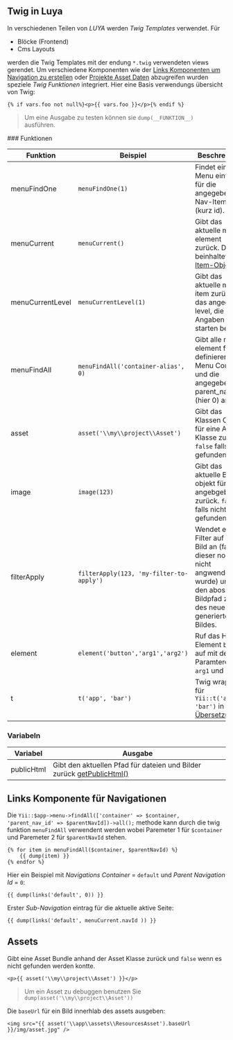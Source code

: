 Twig in Luya
-------------
In verschiedenen Teilen von *LUYA* werden *Twig Templates* verwendet. Für

+ Blöcke (Frontend)
+ Cms Layouts

werden die Twig Templates mit der endung `*.twig` verwendeten views gerendet. Um verschiedene Komponenten wie der [Links Komponenten um Navigation zu erstellen](app-links.md) oder [Projekte Asset Daten](app-assets.md) abzugreifen wurden speziele *Twig Funktionen* integriert. Hier eine Basis verwendungs übersicht von Twig:

```twig
{% if vars.foo not null%}<p>{{ vars.foo }}</p>{% endif %} 
```

> Um eine Ausgabe zu testen können sie `dump(__FUNKTION__)` ausführen.

### Funktionen

|Funktion           |Beispiel        |Beschreibung      
|--------           |------------    |------------
|menuFindOne        |`menuFindOne(1)` |Findet einen Menu eintrag für die angegeben Nav-Item-id (kurz id).
|menuCurrent        |`menuCurrent()`    |Gibt das aktuelle menue element zurück. Dies beinhaltet ein [Item-Object](https://luya.io/api/cms-menu-item.html).
|menuCurrentLevel   |`menuCurrentLevel(1)`  |Gibt das aktuelle menu item zurück für das angegeben level, die Level Angaben starten bei 1.
|menuFindAll        |`menuFindAll('container-alias', 0)` |Gibt alle menu element für den definieren Menu Container und die angegeben parent_nav_id (hier 0) an.
|asset              |`asset('\\my\\project\\Asset')` |Gibt das Klassen Objekt für eine Asset Klasse zurück. `false` falls nicht gefunden.
|image              |`image(123)` |Gibt das aktuelle Bild objekt für die angebgeben ID zurück. `false` falls nicht gefunden.
|filterApply        |`filterApply(123, 'my-filter-to-apply')` |Wendet einen Filter auf ein Bild an (falls dieser noch nicht angwendet wurde) und gibt den aboslute Bildpfad zurück des neue generierteen Bildes.
|element            |`element('button','arg1','arg2')` |Ruf das Html Element `button` auf mit den Paramteren `arg1` und `arg2`.
|t		            |`t('app', 'bar')`  |Twig wrapper für `Yii::t('app', 'bar')` in [Übersetzungen](app-translation.md).

### Variabeln

|Variabel          |Ausgabe
|---               |---
|publicHtml        |Gibt den aktuellen Pfad für dateien und Bilder zurück [getPublicHtml()](https://luya.io/api/luya-web-view.html#getPublicHtml()-detail)



Links Komponente für Navigationen
----------------------------------
Die `Yii::$app->menu->findAll(['container' => $container, 'parent_nav_id' => $parentNavId])->all();` methode kann durch die twig funktion `menuFindAll` verwendent werden wobei Paremeter 1 für `$container` und Paremeter 2 für `$parentNavId` stehen.

```twig
{% for item in menuFindAll($container, $parentNavId) %}
    {{ dump(item) }}
{% endfor %}
```

Hier ein Beispiel mit *Navigations Container* = `default` und *Parent Navigation Id* = `0`:

```
{{ dump(links('default', 0)) }}
```

Erster *Sub-Navigation* eintrag für die aktuelle aktive Seite:

```
{{ dump(links('default', menuCurrent.navId )) }}
```

Assets
-------
Gibt eine Asset Bundle anhand der Asset Klasse zurück und `false` wenn es nicht gefunden werden kontte.

```
<p>{{ asset('\\my\\project\\Asset') }}</p>
```

> Um ein Asset zu debuggen benutzen Sie `dump(asset('\\my\\project\\Asset'))`

Die `baseUrl` für ein Bild innerhlab des assets ausgeben:

```
<img src="{{ asset('\\app\\assets\\ResourcesAsset').baseUrl }}/img/asset.jpg" />
```

